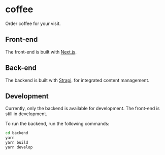 # coffee

Order coffee for your visit.

## Front-end

The front-end is built with [Next.js](https://nextjs.org/).

## Back-end

The backend is built with [Strapi](https://strapi.io/). for integrated content management.

## Development

Currently, only the backend is available for development. The front-end is still in development.

To run the backend, run the following commands:

```bash
cd backend
yarn
yarn build
yarn develop
```
